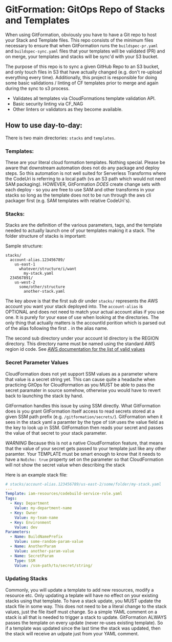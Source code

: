 # GitFormation: GitOps Repo of Stacks and Templates

When using GitFormation, obviously you have to have a Git repo to host your Stack and Template files. This repo consists
of the minimum files necessary to ensure that when GitFormation runs the `buildspec-pr.yaml` and `buildspec-sync.yaml`
files that your templates will be validated (PR) and on merge, your templates and stacks will be sync'd with your 
S3 bucket.

The purpose of this repo is to sync a given GitHub Repo to an S3 bucket, and only touch files in S3 that have 
actually changed (e.g. don't re-upload everything every time). Additionally, this project is responsible for doing some 
basic validations / linting of CF templates prior to merge and again during the sync to s3 process.

* Validates all templates via CloudFormations template validation API.
* Basic security linting via CF_NAG
* Other linters or validators as they become available.

## How to use day-to-day:
There is two main directories: `stacks` and `templates`.

### Templates:
These are your literal cloud formation templates. Nothing special. Please be aware that downstream automation does not 
do any package and deploy steps. So this automation is not well suited for Serverless Transforms where the CodeUri is 
referring to a local path (vs an S3 path which would not need SAM packaging). HOWEVER, GitFormation *DOES* create change
sets with each deploy - so you are free to use SAM and other transforms in your stacks so long as the template does not
to be run through the aws cli packager first (e.g. SAM templates with relative CodeUri's).

### Stacks:
Stacks are the definition of the various parameters, tags, and the template needed to actually launch one of your templates 
making it a stack. The folder structure of stacks is important:

Sample structure:
```text
stacks/
  account-alias.123456789/
    us-east-1
      whatever/structure/i/want
        my-stack.yaml
  234567891/
    us-west-2
      some/other/structure
        another-stack.yaml
``` 

The key above is that the first sub dir under `stacks/` represents the AWS account you want your stack deployed into. 
The `account-alias` is OPTIONAL and does not need to match your actual account alias if you use one. It is purely for 
your ease of use when looking at the directories. The only thing that actually matters is the accountId porition which 
is parsed out of the alias following the first `.` in the alias name.

The second sub directory under your account Id directory is the REGION directory. This directory name must be named 
using the standard AWS region id code. See [AWS documentation for the list of valid values](https://docs.aws.amazon.com/AWSEC2/latest/UserGuide/using-regions-availability-zones.html#concepts-available-regions)


### Secret Parameter Values
CloudFormation does not yet support SSM values as a parameter where that value is a secret string yet. This can cause 
quite a headache when practicing GitOps for Cloudformation as you MUST be able to pass the secret paramater in source 
somehow, otherwise you would have to revert back to launching the stack by hand.

GitFormation handles this issue by using SSM directly. What GitFormation does is you grant GitFormation itself access to 
read secrets stored at a given SSM path prefix (e.g. `/gitformation/secrets/`). GitFormation when it sees in the stack 
yaml a paramter by the type of `SSM` uses the value field as the key to look up in SSM. GitFormation then reads your 
secret and passes the value of that secret to your stack parameter. 

*WARNING* Because this is not a native CloudFormation feature, that means that the value of your secret gets passed to 
your template just like any other paramter. Your TEMPLATE must be smart enough to know that it needs to have a 
`NoEcho: true` property set on the parameter so that CloudFormation will not show the secret value when describing the 
stack

Here is an example stack file:
```yaml
# stacks/account-alias.123456789/us-east-2/some/folder/my-stack.yaml
---
Template: iam-resources/codebuild-service-role.yaml
Tags:
  - Key: Department
    Value: my-department-name
  - Key: Owner
    Value: my-team-name
  - Key: Environment
    Value: dev
Parameters:
  - Name: BuildNamePrefix
    Value: some-random-param-value
  - Name: AnotherParam
    Value: another-param-value
  - Name: SecretParam
    Type: SSM
    Value: /ssm-path/to/secret/string/
```

### Updating Stacks
Commonly, you will update a template to add new resources, modify a resource etc. Only updating a teplate will have no 
effect on your existing stacks using that template. To have a stack update, you MUST update the stack file in some way. 
This does not need to be a literal change to the stack values, just the file itself must change. So a simple YAML 
comment on a stack is all that is needed to trigger a stack to update. GitFormation ALWAYS passes the template on every 
update (never re-uses existing template). So if a template was updated since the last time the stack was updated, then 
the stack will receive an udpate just from your YAML comment.
